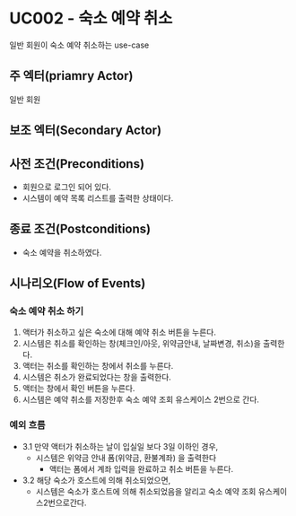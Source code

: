 # UC002 - 숙소 예약 취소

일반 회원이 숙소 예약 취소하는 use-case

## 주 엑터(priamry Actor)

일반 회원

## 보조 엑터(Secondary Actor)

## 사전 조건(Preconditions)

- 회원으로 로그인 되어 있다.
- 시스템이 예약 목록 리스트를 출력한 상태이다.

## 종료 조건(Postconditions)

- 숙소 예약을 취소하였다.

## 시나리오(Flow of Events)

### 숙소 예약 취소 하기

1. 액터가 취소하고 싶은 숙소에 대해 예약 취소 버튼을 누른다.
2. 시스템은 취소를 확인하는 창(체크인/아웃, 위약금안내, 날짜변경, 취소)을 출력한다.
3. 액터는 취소를 확인하는 창에서 취소를 누른다.
4. 시스템은 취소가 완료되었다는 창을 출력한다.
5. 액터는 창에서 확인 버튼을 누른다.
6. 시스템은 예약 취소를 저장한후 숙소 예약 조회 유스케이스 2번으로 간다.

### 예외 흐름

- 3.1 만약 액터가 취소하는 날이 입실일 보다 3일 이하인 경우,
    - 시스템은 위약금 안내 폼(위약금, 환불계좌) 을 출력한다
        - 액터는 폼에서 계좌 입력을 완료하고 취소 버튼을 누른다.
- 3.2 해당 숙소가 호스트에 의해 취소되었으면,
    - 시스템은 숙소가 호스트에 의해 취소되었음을 알리고 숙소 예약 조회 유스케이스2번으로간다.
